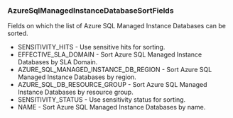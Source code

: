 ### AzureSqlManagedInstanceDatabaseSortFields
Fields on which the list of Azure SQL Managed Instance Databases can be sorted.

- SENSITIVITY_HITS - Use sensitive hits for sorting.
- EFFECTIVE_SLA_DOMAIN - Sort Azure SQL Managed Instance Databases by SLA Domain.
- AZURE_SQL_MANAGED_INSTANCE_DB_REGION - Sort Azure SQL Managed Instance Databases by region.
- AZURE_SQL_DB_RESOURCE_GROUP - Sort Azure SQL Managed Instance Databases by resource group.
- SENSITIVITY_STATUS - Use sensitivity status for sorting.
- NAME - Sort Azure SQL Managed Instance Databases by name.
